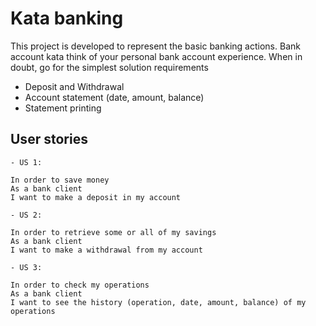 # Kata banking
This project is developed to represent the basic banking actions.
Bank account kata think of your personal bank account experience. When in doubt, go for the simplest solution requirements
- Deposit and Withdrawal
- Account statement (date, amount, balance)
- Statement printing
## User stories
```
- US 1:

In order to save money
As a bank client
I want to make a deposit in my account

- US 2:

In order to retrieve some or all of my savings
As a bank client
I want to make a withdrawal from my account

- US 3:

In order to check my operations
As a bank client
I want to see the history (operation, date, amount, balance) of my operations